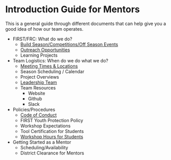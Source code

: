 # Introduction Guide for Mentors

This is a general guide through different documents that can help give you a
good idea of how our team operates.

- FIRST/FRC: What do we do?
	- [Build Season/Competitions/Off Season Events](resources/frc-overview.md)
	- [Outreach Opportunities](resources/frc-overview.md)
	- Learning Projects
- Team Logistics: When do we do what we do?
	- [Meeting Times & Locations](contract.md)
	- Season Scheduling / Calendar
	- Project Overviews
	- [Leadership Team](resources/leadership.md)
	- Team Resources
		- Website
		- Github
		- Slack
- Policies/Procedures
	- [Code of Conduct](contract.md)
	- FIRST Youth Protection Policy
	- Workshop Expectations
	- Tool Certification for Students 
	- [Workshop Hours for Students ](resources/attendance.md)
- Getting Started as a Mentor
	- Scheduling/Availability
	- District Clearance for Mentors
